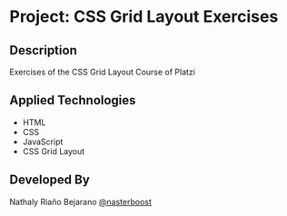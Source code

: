 # Project: CSS Grid Layout Exercises

## Description
Exercises of the CSS Grid Layout Course of Platzi

## Applied Technologies
- HTML
- CSS
- JavaScript
- CSS Grid Layout

## Developed By
Nathaly Riaño Bejarano [@nasterboost](https://twitter.com/nasterboost)
